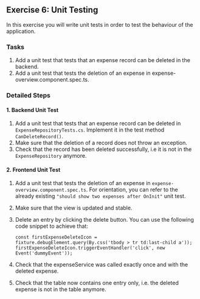 ## Exercise 6: Unit Testing ##

In this exercise you will write unit tests in order to test the behaviour of the application.

### Tasks ###

1. Add a unit test that tests that an expense record can be deleted in the backend.
2. Add a unit test that tests the deletion of an expense in expense-overview.component.spec.ts.


### Detailed Steps ###

#### 1. Backend Unit Test ####

1. Add a unit test that tests that an expense record can be deleted in `ExpenseRepositoryTests.cs`. Implement it in the test method `CanDeleteRecord()`. 
2. Make sure that the deletion of a record does not throw an exception. 
3. Check that the record has been deleted successfully, i.e it is not in the `ExpenseRepository` anymore.

#### 2. Frontend Unit Test ####

1. Add a unit test that tests the deletion of an expense in `expense-overview.component.spec.ts`. For orientation, you can refer to the already existing `"should show two expenses after OnInit"` unit test. 
2. Make sure that the view is updated and stable.
3. Delete an entry by clicking the delete button. You can use the following code snippet to achieve that: 

	`const firstExpenseDeleteIcon = fixture.debugElement.query(By.css('tbody > tr td:last-child a'));`
	`firstExpenseDeleteIcon.triggerEventHandler('click', new Event('dummyEvent'));`
4. Check that the expenseService was called exactly once and with the deleted expense.
5. Check that the table now contains one entry only, i.e. the deleted expense is not in the table anymore.
